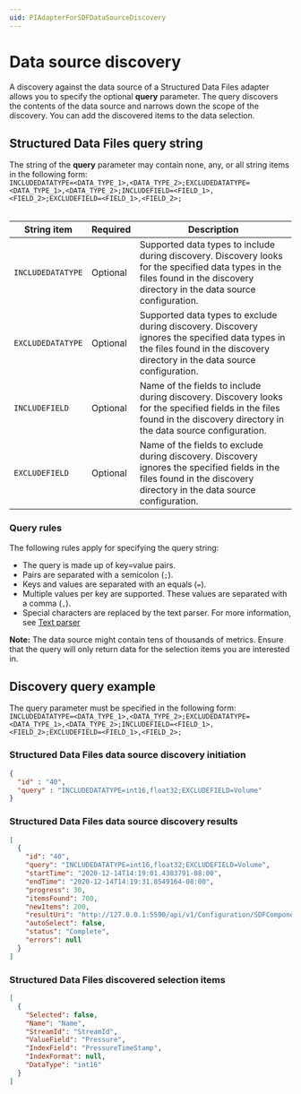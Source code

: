 ```yaml
---
uid: PIAdapterForSDFDataSourceDiscovery
---
```


# Data source discovery

A discovery against the data source of a Structured Data Files adapter allows you to specify the optional **query** parameter. The query discovers the contents of the data source and narrows down the scope of the discovery. You can add the discovered items to the data selection.

## Structured Data Files query string

The string of the **query** parameter may contain none, any, or all string items in the following form: <br>`INCLUDEDATATYPE=<DATA_TYPE_1>,<DATA_TYPE_2>;EXCLUDEDATATYPE=<DATA_TYPE_1>,<DATA_TYPE_2>;INCLUDEFIELD=<FIELD_1>,<FIELD_2>;EXCLUDEFIELD=<FIELD_1>,<FIELD_2>;`<br><br>

| String item      | Required | Description |
|------------------|----------|-------------|
| `INCLUDEDATATYPE`  | Optional | Supported data types to include during discovery. Discovery looks for the specified data types in the files found in the discovery directory in the data source configuration. |
| `EXCLUDEDATATYPE`  | Optional | Supported data types to exclude during discovery. Discovery ignores the specified data types in the files found in the discovery directory in the data source configuration. |
| `INCLUDEFIELD`  | Optional | Name of the fields to include during discovery. Discovery looks for the specified fields in the files found in the discovery directory in the data source configuration. |
| `EXCLUDEFIELD`  | Optional | Name of the fields to exclude during discovery. Discovery ignores the specified fields in the files found in the discovery directory in the data source configuration. |

### Query rules

The following rules apply for specifying the query string:

- The query is made up of key=value pairs.
- Pairs are separated with a semicolon (`;`).
- Keys and values are separated with an equals (`=`).
- Multiple values per key are supported. These values are separated with a comma (`,`).
- Special characters are replaced by the text parser. For more information, see [Text parser](xref:TextParser#special-characters-support)

**Note:** The data source might contain tens of thousands of metrics. Ensure that the query will only return data for the selection items you are interested in.

## Discovery query example

The query parameter must be specified in the following form:
`INCLUDEDATATYPE=<DATA_TYPE_1>,<DATA_TYPE_2>;EXCLUDEDATATYPE=<DATA_TYPE_1>,<DATA_TYPE_2>;INCLUDEFIELD=<FIELD_1>,<FIELD_2>;EXCLUDEFIELD=<FIELD_1>,<FIELD_2>;`

### Structured Data Files data source discovery initiation

```json
{
  "id" : "40",
  "query" : "INCLUDEDATATYPE=int16,float32;EXCLUDEFIELD=Volume"
}
```

### Structured Data Files data source discovery results

```json
[
  {
    "id": "40",
    "query": "INCLUDEDATATYPE=int16,float32;EXCLUDEFIELD=Volume",
    "startTime": "2020-12-14T14:19:01.4383791-08:00",
    "endTime": "2020-12-14T14:19:31.8549164-08:00",
    "progress": 30,
    "itemsFound": 700,
    "newItems": 200,
    "resultUri": "http://127.0.0.1:5590/api/v1/Configuration/SDFComponentId/Discoveries/40/result",
    "autoSelect": false,
    "status": "Complete",
    "errors": null
  }
]
```

### Structured Data Files discovered selection items

```json
[
  {
    "Selected": false,
    "Name": "Name",
    "StreamId": "StreamId",
    "ValueField": "Pressure",
    "IndexField": "PressureTimeStamp",
    "IndexFormat": null,
    "DataType": "int16"
  }
]
```

